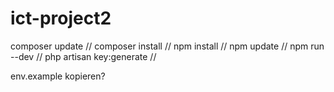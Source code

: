 # ict-project2

composer update //
composer install //
npm install //
npm update //
npm run --dev //
php artisan key:generate //

env.example kopieren?
